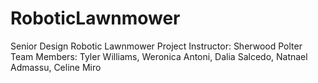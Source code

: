 # RoboticLawnmower
Senior Design Robotic Lawnmower Project
Instructor: Sherwood Polter
Team Members: Tyler Williams, Weronica Antoni, Dalia Salcedo, Natnael Admassu, Celine Miro


